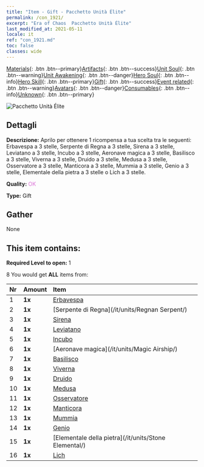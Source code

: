 ```yaml
---
title: "Item - Gift - Pacchetto Unità Élite"
permalink: /con_1921/
excerpt: "Era of Chaos  Pacchetto Unità Élite"
last_modified_at: 2021-05-11
locale: it
ref: "con_1921.md"
toc: false
classes: wide
---
```

 [Materials](/ItemsIT/){: .btn .btn--primary}[Artifacts](/ItemsIT/Artifacts/){: .btn .btn--success}[Unit Soul](/ItemsIT/UnitSoul/){: .btn .btn--warning}[Unit Awakening](/ItemsIT/UnitAwakening/){: .btn .btn--danger}[Hero Soul](/ItemsIT/HeroSoul/){: .btn .btn--info}[Hero Skill](/ItemsIT/HeroSkill/){: .btn .btn--primary}[Gift](/ItemsIT/Gift/){: .btn .btn--success}[Event related](/ItemsIT/Events/){: .btn .btn--warning}[Avatars](/ItemsIT/Avatars/){: .btn .btn--danger}[Consumables](/ItemsIT/Consumables/){: .btn .btn--info}[Unknown](/ItemsIT/Unknown/){: .btn .btn--primary}

 ![Pacchetto Unità Élite](/images/t/i_907054.png)

## Dettagli
 **Descrizione:** Aprilo per ottenere 1 ricompensa a tua scelta tra le seguenti: Erbavespa a 3 stelle, Serpente di Regna a 3 stelle, Sirena a 3 stelle, Leviatano a 3 stelle, Incubo a 3 stelle, Aeronave magica a 3 stelle, Basilisco a 3 stelle, Viverna a 3 stelle, Druido a 3 stelle, Medusa a 3 stelle, Osservatore a 3 stelle, Manticora a 3 stelle, Mummia a 3 stelle, Genio a 3 stelle, Elementale della pietra a 3 stelle o Lich a 3 stelle.

 **Quality:** <span style="color: #DA70D6">OK</span>

 **Type:** Gift

## Gather

  None

## This item contains:

 **Required Level to open:** 1

 8 You would get **ALL** items  from:

  | Nr | Amount |     Item    |
  |:---|:-------|:------------|
  | 1 |  **1x** | [Erbavespa](/it/units/Waspwort/) |  | 
  | 2 |  **1x** | [Serpente di Regna](/it/units/Regnan Serpent/) |  | 
  | 3 |  **1x** | [Sirena](/it/units/Mermaid/) |  | 
  | 4 |  **1x** | [Leviatano](/it/units/Revyaratan/) |  | 
  | 5 |  **1x** | [Incubo](/it/units/Nightmare/) |  | 
  | 6 |  **1x** | [Aeronave magica](/it/units/Magic Airship/) |  | 
  | 7 |  **1x** | [Basilisco](/it/units/Basilisk/) |  | 
  | 8 |  **1x** | [Viverna](/it/units/Wyvern/) |  | 
  | 9 |  **1x** | [Druido](/it/units/Druid/) |  | 
  | 10 |  **1x** | [Medusa](/it/units/Medusa/) |  | 
  | 11 |  **1x** | [Osservatore](/it/units/Beholder/) |  | 
  | 12 |  **1x** | [Manticora](/it/units/Manticore/) |  | 
  | 13 |  **1x** | [Mummia](/it/units/Mummy/) |  | 
  | 14 |  **1x** | [Genio](/it/units/Genie/) |  | 
  | 15 |  **1x** | [Elementale della pietra](/it/units/Stone Elemental/) |  | 
  | 16 |  **1x** | [Lich](/it/units/Lich/) |  | 
